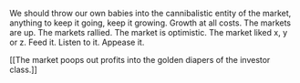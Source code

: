 We should throw our own babies into the cannibalistic entity of the market, anything to keep it going, keep it growing. Growth at all costs. The markets are up. The markets rallied. The market is optimistic. The market liked x, y or z. Feed it. Listen to it. Appease it.

[[The market poops out profits into the golden diapers of the investor class.]]